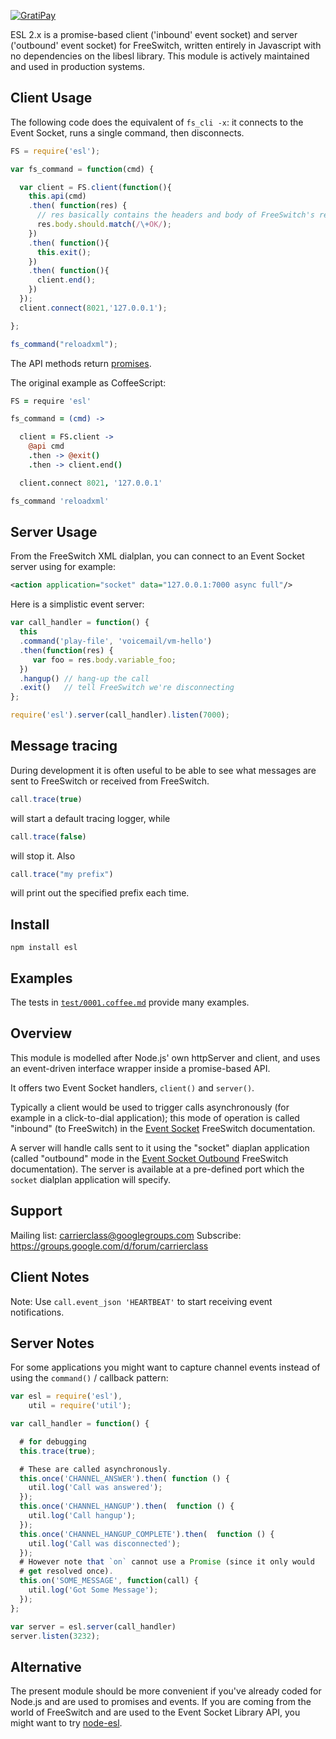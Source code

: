 [![GratiPay](https://img.shields.io/gratipay/shimaore.svg)](https://gratipay.com/shimaore/)

ESL 2.x is a promise-based client ('inbound' event socket) and server ('outbound' event socket) for FreeSwitch, written entirely in Javascript with no dependencies on the libesl library.
This module is actively maintained and used in production systems.

Client Usage
------------

The following code does the equivalent of `fs_cli -x`: it connects to the Event Socket, runs a single command, then disconnects.

```javascript
FS = require('esl');

var fs_command = function(cmd) {

  var client = FS.client(function(){
    this.api(cmd)
    .then( function(res) {
      // res basically contains the headers and body of FreeSwitch's response.
      res.body.should.match(/\+OK/);
    })
    .then( function(){
      this.exit();
    })
    .then( function(){
      client.end();
    })
  });
  client.connect(8021,'127.0.0.1');

};

fs_command("reloadxml");
```

The API methods return [promises](https://github.com/petkaantonov/bluebird/blob/master/API.md).

The original example as CoffeeScript:

```coffeescript
FS = require 'esl'

fs_command = (cmd) ->

  client = FS.client ->
    @api cmd
    .then -> @exit()
    .then -> client.end()

  client.connect 8021, '127.0.0.1'

fs_command 'reloadxml'
```

Server Usage
------------

From the FreeSwitch XML dialplan, you can connect to an Event Socket server using for example:

```xml
<action application="socket" data="127.0.0.1:7000 async full"/>
```

Here is a simplistic event server:

```javascript
var call_handler = function() {
  this
  .command('play-file', 'voicemail/vm-hello')
  .then(function(res) {
     var foo = res.body.variable_foo;
  })
  .hangup() // hang-up the call
  .exit()   // tell FreeSwitch we're disconnecting
};

require('esl').server(call_handler).listen(7000);
```

Message tracing
---------------

During development it is often useful to be able to see what messages are sent to FreeSwitch or received from FreeSwitch.

```javascript
call.trace(true)
```

will start a default tracing logger, while

```javascript
call.trace(false)
```

will stop it. Also

```javascript
call.trace("my prefix")
```

will print out the specified prefix each time.

Install
-------

    npm install esl

Examples
--------

The tests in [`test/0001.coffee.md`](https://github.com/shimaore/esl/blob/master/test/0001.coffee.md) provide many examples.

Overview
--------

This module is modelled after Node.js' own httpServer and client, and uses an event-driven interface wrapper inside a promise-based API.

It offers two Event Socket handlers, `client()` and `server()`.

Typically a client would be used to trigger calls asynchronously (for example in a click-to-dial application); this mode of operation is called "inbound" (to FreeSwitch) in the [Event Socket](http://wiki.freeswitch.org/wiki/Event_Socket) FreeSwitch documentation.

A server will handle calls sent to it using the "socket" diaplan application (called "outbound" mode in the [Event Socket Outbound](http://wiki.freeswitch.org/wiki/Event_Socket_Outbound) FreeSwitch documentation).  The server is available at a pre-defined port which the `socket` dialplan application will specify.

Support
-------

Mailing list: <carrierclass@googlegroups.com>
Subscribe: <https://groups.google.com/d/forum/carrierclass>

Client Notes
------------

Note: Use `call.event_json 'HEARTBEAT'` to start receiving event notifications.

Server Notes
------------

For some applications you might want to capture channel events instead of using the `command()` / callback pattern:

```javascript
var esl = require('esl'),
    util = require('util');

var call_handler = function() {

  # for debugging
  this.trace(true);

  # These are called asynchronously.
  this.once('CHANNEL_ANSWER').then( function () {
    util.log('Call was answered');
  });
  this.once('CHANNEL_HANGUP').then(  function () {
    util.log('Call hangup');
  });
  this.once('CHANNEL_HANGUP_COMPLETE').then(  function () {
    util.log('Call was disconnected');
  });
  # However note that `on` cannot use a Promise (since it only would
  # get resolved once).
  this.on('SOME_MESSAGE', function(call) {
    util.log('Got Some Message');
  });
};

var server = esl.server(call_handler)
server.listen(3232);
```

Alternative
-----------

The present module should be more convenient if you've already coded for Node.js and are used to promises and events.
If you are coming from the world of FreeSwitch and are used to the Event Socket Library API, you might want to try [node-esl](https://github.com/englercj/node-esl).
